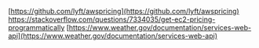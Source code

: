 [https://github.com/lyft/awspricing](https://github.com/lyft/awspricing)
https://stackoverflow.com/questions/7334035/get-ec2-pricing-programmatically
[https://www.weather.gov/documentation/services-web-api](https://www.weather.gov/documentation/services-web-api)
